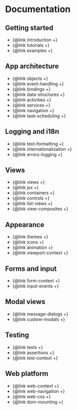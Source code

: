 # Documentation

## Getting started <!--{#getting-started}-->

- {@link introduction +}
- {@link tutorials +}
- {@link examples +}

## App architecture <!--{#app-architecture}-->

- {@link objects +}
- {@link event-handling +}
- {@link bindings +}
- {@link data-structures +}
- {@link activities +}
- {@link services +}
- {@link navigation +}
- {@link task-scheduling +}

## Logging and i18n <!--{#logging-i18n}-->

- {@link text-formatting +}
- {@link internationalization +}
- {@link errors-logging +}

## Views <!--{#views}-->

- {@link views +}
- {@link jsx +}
- {@link containers +}
- {@link controls +}
- {@link list-views +}
- {@link view-composites +}

## Appearance <!--{#appearance}-->

- {@link themes +}
- {@link icons +}
- {@link animation +}
- {@link viewport-context +}

## Forms and input <!--{#forms-input}-->

- {@link form-context +}
- {@link input-events +}

## Modal views <!--{#modal-views}-->

- {@link message-dialogs +}
- {@link custom-modals +}

## Testing <!--{#testing}-->

- {@link tests +}
- {@link assertions +}
- {@link test-context +}

## Web platform <!--{#web-platform}-->

- {@link web-context +}
- {@link web-navigation +}
- {@link web-css +}
- {@link dom-mounting +}
